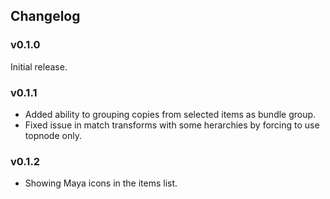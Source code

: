## Changelog

### v0.1.0
Initial release.

### v0.1.1
- Added ability to grouping copies from selected items as bundle group.
- Fixed issue in match transforms with some herarchies by forcing to use topnode only.

### v0.1.2
- Showing Maya icons in the items list.